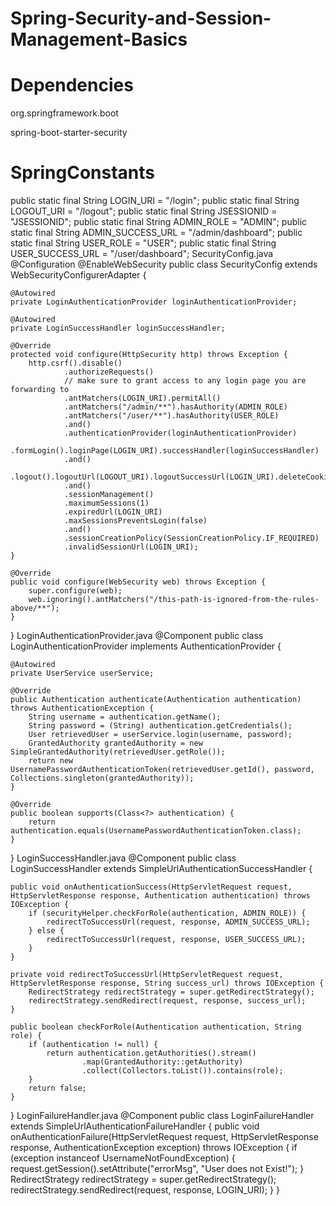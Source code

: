 # Spring-Security-and-Session-Management-Basics

# Dependencies

<dependency>
  <groupId>org.springframework.boot</groupId>
    
  <artifactId>spring-boot-starter-security</artifactId>
</dependency>

# SpringConstants

public static final String LOGIN_URI = "/login";
public static final String LOGOUT_URI = "/logout";
public static final String JSESSIONID = "JSESSIONID";
public static final String ADMIN_ROLE = "ADMIN";
public static final String ADMIN_SUCCESS_URL = "/admin/dashboard";
public static final String USER_ROLE = "USER";
public static final String USER_SUCCESS_URL = "/user/dashboard";
SecurityConfig.java
@Configuration
@EnableWebSecurity
public class SecurityConfig extends WebSecurityConfigurerAdapter {

    @Autowired
    private LoginAuthenticationProvider loginAuthenticationProvider;

    @Autowired
    private LoginSuccessHandler loginSuccessHandler;

    @Override
    protected void configure(HttpSecurity http) throws Exception {
        http.csrf().disable()
                .authorizeRequests()
                // make sure to grant access to any login page you are forwarding to
                .antMatchers(LOGIN_URI).permitAll()
                .antMatchers("/admin/**").hasAuthority(ADMIN_ROLE)
                .antMatchers("/user/**").hasAuthority(USER_ROLE)
                .and()
                .authenticationProvider(loginAuthenticationProvider)
                .formLogin().loginPage(LOGIN_URI).successHandler(loginSuccessHandler)
                .and()
                .logout().logoutUrl(LOGOUT_URI).logoutSuccessUrl(LOGIN_URI).deleteCookies(JSESSIONID)
                .and()
                .sessionManagement()
                .maximumSessions(1)
                .expiredUrl(LOGIN_URI)
                .maxSessionsPreventsLogin(false)
                .and()
                .sessionCreationPolicy(SessionCreationPolicy.IF_REQUIRED)
                .invalidSessionUrl(LOGIN_URI);
    }

    @Override
    public void configure(WebSecurity web) throws Exception {
        super.configure(web);
        web.ignoring().antMatchers("/this-path-is-ignored-from-the-rules-above/**");
    }

}
LoginAuthenticationProvider.java
@Component
public class LoginAuthenticationProvider implements AuthenticationProvider {

    @Autowired
    private UserService userService;

    @Override
    public Authentication authenticate(Authentication authentication) throws AuthenticationException {
        String username = authentication.getName();
        String password = (String) authentication.getCredentials();
        User retrievedUser = userService.login(username, password);
        GrantedAuthority grantedAuthority = new SimpleGrantedAuthority(retrievedUser.getRole());
        return new UsernamePasswordAuthenticationToken(retrievedUser.getId(), password, Collections.singleton(grantedAuthority));
    }

    @Override
    public boolean supports(Class<?> authentication) {
        return authentication.equals(UsernamePasswordAuthenticationToken.class);
    }
}
LoginSuccessHandler.java
@Component
public class LoginSuccessHandler extends SimpleUrlAuthenticationSuccessHandler {

    public void onAuthenticationSuccess(HttpServletRequest request, HttpServletResponse response, Authentication authentication) throws IOException {
        if (securityHelper.checkForRole(authentication, ADMIN_ROLE)) {
            redirectToSuccessUrl(request, response, ADMIN_SUCCESS_URL);
        } else {
            redirectToSuccessUrl(request, response, USER_SUCCESS_URL);
        }
    }

    private void redirectToSuccessUrl(HttpServletRequest request, HttpServletResponse response, String success_url) throws IOException {
        RedirectStrategy redirectStrategy = super.getRedirectStrategy();
        redirectStrategy.sendRedirect(request, response, success_url);
    }

    public boolean checkForRole(Authentication authentication, String role) {
        if (authentication != null) {
            return authentication.getAuthorities().stream()
                    .map(GrantedAuthority::getAuthority)
                    .collect(Collectors.toList()).contains(role);
        }
        return false;
    }
}
LoginFailureHandler.java
@Component
public class LoginFailureHandler extends SimpleUrlAuthenticationFailureHandler {
    public void onAuthenticationFailure(HttpServletRequest request,
                                        HttpServletResponse response, AuthenticationException exception) throws IOException {
        if (exception instanceof UsernameNotFoundException) {
            request.getSession().setAttribute("errorMsg", "User does not Exist!");
        }
        RedirectStrategy redirectStrategy = super.getRedirectStrategy();
        redirectStrategy.sendRedirect(request, response, LOGIN_URI);
    }
}
